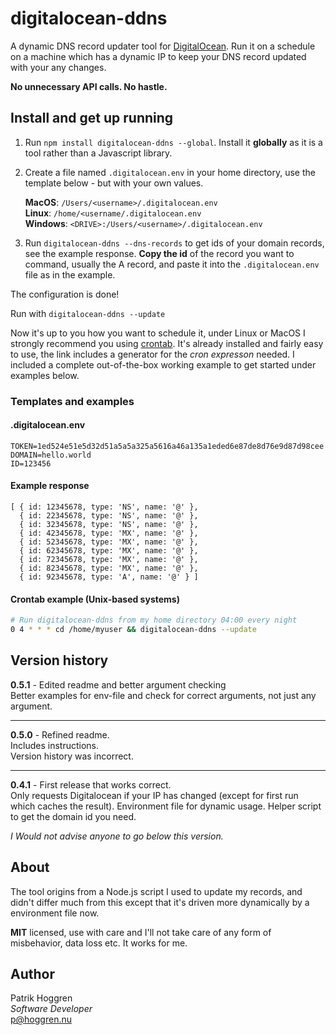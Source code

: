 # digitalocean-ddns

A dynamic DNS record updater tool for [DigitalOcean](https://www.digitalocean.com). Run it on a schedule on a machine which has a dynamic IP to keep your DNS record updated with your any changes.

**No unnecessary API calls. No hastle.**

## Install and get up running

1. Run `npm install digitalocean-ddns --global`.
    Install it **globally** as it is a tool rather than a Javascript library.

2. Create a file named `.digitalocean.env` in your home directory, use the template below - but with your own values.

    **MacOS**: `/Users/<username>/.digitalocean.env`  
    **Linux**: `/home/<username/.digitalocean.env`  
    **Windows**: `<DRIVE>:/Users/<username>/.digitalocean.env`  

3. Run `digitalocean-ddns --dns-records` to get ids of your domain records, see the example response.
    **Copy the id** of the record you want to command, usually the A record, and paste it into the `.digitalocean.env` file as in the example.

The configuration is done!

Run with `digitalocean-ddns --update`

Now it's up to you how you want to schedule it, under Linux or MacOS I strongly recommend you using [crontab](https://crontab.guru/). It's already installed and fairly easy to use, the link includes a generator for the *cron expresson* needed. I included a complete out-of-the-box working example to get started under examples below.

### Templates and examples

#### .digitalocean.env

```.digitalocean.env
TOKEN=1ed524e51e5d32d51a5a5a325a5616a46a135a1eded6e87de8d76e9d87d98cee
DOMAIN=hello.world
ID=123456
```

#### Example response

```
[ { id: 12345678, type: 'NS', name: '@' },
  { id: 22345678, type: 'NS', name: '@' },
  { id: 32345678, type: 'NS', name: '@' },
  { id: 42345678, type: 'MX', name: '@' },
  { id: 52345678, type: 'MX', name: '@' },
  { id: 62345678, type: 'MX', name: '@' },
  { id: 72345678, type: 'MX', name: '@' },
  { id: 82345678, type: 'MX', name: '@' },
  { id: 92345678, type: 'A', name: '@' } ]

```

#### Crontab example (Unix-based systems)

```bash
# Run digitalocean-ddns from my home directory 04:00 every night
0 4 * * * cd /home/myuser && digitalocean-ddns --update
```

## Version history

**0.5.1** - Edited readme and better argument checking  
Better examples for env-file and check for correct arguments, not just any argument.

---

**0.5.0** - Refined readme.  
Includes instructions.  
Version history was incorrect.

---

**0.4.1** - First release that works correct.  
Only requests Digitalocean if your IP has changed (except for first run which caches the result).
Environment file for dynamic usage.
Helper script to get the domain id you need.

*I Would not advise anyone to go below this version.*

## About

The tool origins from a Node.js script I used to update my records, and didn't differ much from this except that it's driven more dynamically by a environment file now.

**MIT** licensed, use with care and I'll not take care of any form of misbehavior, data loss etc. It works for me.

## Author

Patrik Hoggren  
*Software Developer*  
<p@hoggren.nu>  

